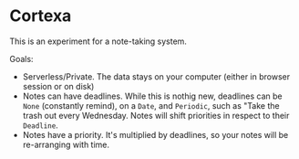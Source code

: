 # Cortexa

This is an experiment for a note-taking system.

Goals:

- Serverless/Private. The data stays on your computer (either in browser session or on disk)
- Notes can have deadlines. While this is nothig new, deadlines can be `None` (constantly remind), on a `Date`, and `Periodic`, such as "Take the trash out every Wednesday. Notes will shift priorities in respect to their `Deadline`.
- Notes have a priority. It's multiplied by deadlines, so your notes will be re-arranging with time.